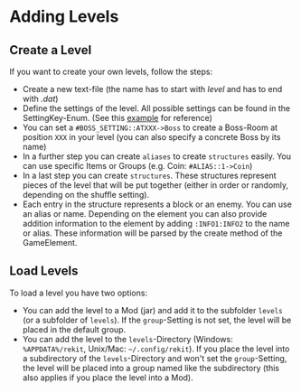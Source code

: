 # Adding Levels

## Create a Level
If you want to create your own levels, follow the steps:
* Create a new text-file (the name has to start with *level* and has to end with *.dat*)
* Define the settings of the level. All possible settings can be found in the SettingKey-Enum. (See this [example](https://github.com/fuchss-dominik/rekit-game/blob/master/project/basic/src/main/resources/levels/level_1.dat) for reference)
* You can set a `#BOSS_SETTING::ATXXX->Boss` to create a Boss-Room at position `XXX` in your level (you can also specify a concrete Boss by its name)
* In a further step you can create `aliases` to create `structures` easily. You can use specific Items or Groups (e.g. Coin: `#ALIAS::1->Coin`)
* In a last step you can create `structures`. These structures represent pieces of the level that will be put together (either in order or randomly, depending on the shuffle setting).
* Each entry in the structure represents a block or an enemy. You can use an alias or name. Depending on the element you can also provide addition information to the element by adding `:INFO1:INFO2` to the name or alias. These information will be parsed by the create method of the GameElement.

## Load Levels
To load a level you have two options:
* You can add the level to a Mod (jar) and add it to the subfolder `levels` (or a subfolder of `levels`). If the `group`-Setting is not set, the level will be placed in the default group.
* You can add the level to the `levels`-Directory (Windows: `%APPDATA%/rekit`, Unix/Mac: `~/.config/rekit`). If you place the level into a subdirectory of the `levels`-Directory and won't set the `group`-Setting, the level will be placed into a group named like the subdirectory (this also applies if you place the level into a Mod).
